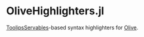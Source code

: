# OliveHighlighters.jl
[ToolipsServables](https://github.com/ChifiSource/ToolipsServables.jl)-based syntax highlighters for [Olive](https://github.com/ChifiSource/Olive.jl).
